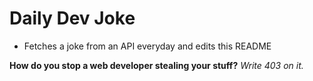 
# Daily Dev Joke

- Fetches a joke from an API everyday and edits this README

**How do you stop a web developer stealing your stuff?**
*Write 403 on it.*